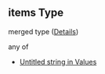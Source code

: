 ## items Type

merged type ([Details](values-properties-global-properties-checkdefaults-properties-blackboxexporter-properties-namespaceselector-properties-matchnames-items.md))

any of

* [Untitled string in Values](values-properties-global-properties-checkdefaults-properties-blackboxexporter-properties-namespaceselector-properties-matchnames-items-anyof-0.md "check type definition")

